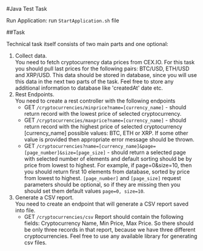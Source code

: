 #Java Test Task

Run Application: run ```StartApplication.sh``` file

##Task

Technical task itself consists of two main parts and one optional:
1. Collect data.\
   You need to fetch cryptocurrency data prices from CEX.IO. For this task you should pull last prices for the following pairs: BTC/USD, ETH/USD and XRP/USD. This data should be stored in database, since you will use this data in the next two parts of the task. Feel free to store any additional information to database like 'createdAt' date etc.
2. Rest Endpoints.\
   You need to create a rest controller with the following endpoints
    -  GET ```/cryptocurrencies/minprice?name=[currency_name]``` - should return record with the lowest price of selected cryptocurrency.
    -  GET ```/cryptocurrencies/maxprice?name=[currency_name]``` - should return record with the highest price of selected cryptocurrency
       [currency_name] possible values: BTC, ETH or XRP. If some other value is provided then appropriate error message should be thrown.
    -  GET ```/cryptocurrencies?name=[currency_name]&page=[page_number]&size=[page_size]``` - should return a selected page with selected number of elements and default sorting should be by price from lowest to highest. For example, if page=0&size=10, then you should return first 10 elements from database, sorted by price from lowest to highest.
       ```[page_number]``` and ```[page_size]``` request parameters should be optional, so if they are missing then you should set them default values ```page=0, size=10```.
3. Generate a CSV report.\
     You need to create an endpoint that will generate a CSV report saved into file.
    - GET ```/cryptocurrencies/csv```
      Report should contain the following fields: Cryptocurrency Name, Min Price, Max Price. So there should be only three records in that report, because we have three different cryptocurrencies. Feel free to use any available library for generating csv files.